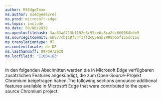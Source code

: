 ```yaml
---
author: MSEdgeTeam
ms.author: msedgedevrel
ms.prod: microsoft-edge
ms.topic: include
ms.date: 09/08/2020
ms.openlocfilehash: 3aa63a0713bf192e3c95ce6c8ca2dc660984bde9
ms.sourcegitcommit: 6b577cb118f34f3ff2c65eab2908b65f155dc151
ms.translationtype: MT
ms.contentlocale: de-DE
ms.lasthandoff: 09/09/2020
ms.locfileid: "11004163"
---
```

<span data-ttu-id="e74f1-101">In den folgenden Abschnitten werden die in Microsoft Edge verfügbaren zusätzlichen Features angekündigt, die zum Open-Source-Projekt Chromium beigetragen haben.</span><span class="sxs-lookup"><span data-stu-id="e74f1-101">The following sections announce additional features available in Microsoft Edge that were contributed to the open-source Chromium project.</span></span>  
